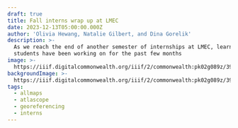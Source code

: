 ```yaml
---
draft: true
title: Fall interns wrap up at LMEC
date: 2023-12-13T05:00:00.000Z
author: 'Olivia Hewang, Natalie Gilbert, and Dina Gorelik'
description: >-
  As we reach the end of another semester of internships at LMEC, learn what
  students have been working on for the past few months
image: >-
  https://iiif.digitalcommonwealth.org/iiif/2/commonwealth:pk02g089z/394,3241,8083,2621/1200,/0/default.jpg
backgroundImage: >-
  https://iiif.digitalcommonwealth.org/iiif/2/commonwealth:pk02g089z/394,3241,8083,2621/1200,/0/default.jpg
tags:
  - allmaps
  - atlascope
  - georeferencing
  - interns
---
```



